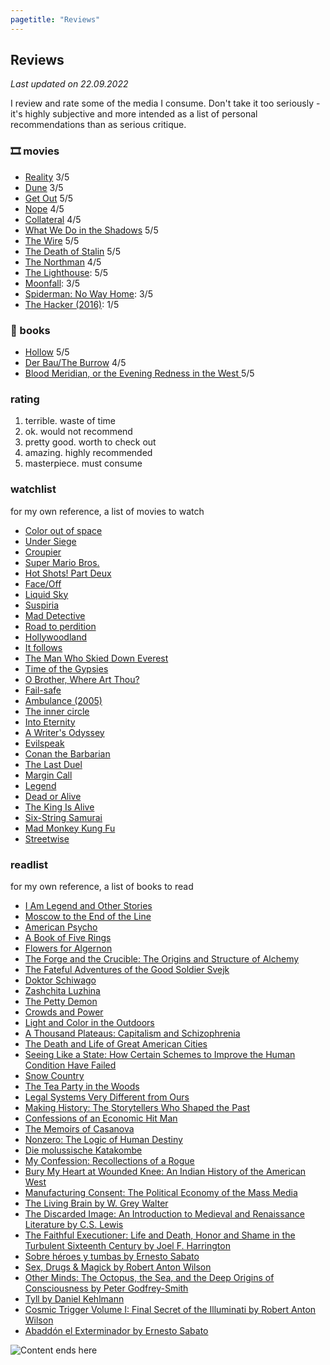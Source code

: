 ```yaml
---
pagetitle: "Reviews"
---
```


## Reviews

_Last updated on 22.09.2022_

I review and rate some of the media I consume. Don't take it too seriously - it's highly subjective and more intended as a list of personal recommendations than as serious critique.

### 🎞 movies

- [Reality](https://www.imdb.com/title/tt2392672) 3/5
- [Dune](https://www.imdb.com/title/tt1160419) 3/5
- [Get Out](https://www.imdb.com/title/tt5052448) 5/5
- [Nope](https://www.imdb.com/title/tt10954984) 4/5
- [Collateral](https://www.imdb.com/title/tt0369339) 4/5
- [What We Do in the Shadows](https://www.imdb.com/title/tt3416742) 5/5
- [The Wire](https://www.imdb.com/title/tt0306414) 5/5
- [The Death of Stalin](https://www.imdb.com/title/tt4686844) 5/5
- [The Northman](https://www.imdb.com/title/tt11138512) 4/5
- [The Lighthouse](https://www.imdb.com/title/tt7984734): 5/5
- [Moonfall](https://www.imdb.com/title/tt5834426): 3/5
- [Spiderman: No Way Home](https://www.imdb.com/title/tt10872600): 3/5
- [The Hacker (2016)](https://www.imdb.com/title/tt3173594): 1/5

### 📖 books

- [Hollow](https://www.goodreads.com/book/show/56212878-hollow) 5/5
- [Der Bau/The Burrow](<https://de.m.wikisource.org/wiki/Der_Bau_(Kafka)>) 4/5
- [Blood Meridian, or the Evening Redness in the West ](https://www.goodreads.com/book/show/394535.Blood_Meridian_or_the_Evening_Redness_in_the_West) 5/5

### rating

1. terrible. waste of time
1. ok. would not recommend
1. pretty good. worth to check out
1. amazing. highly recommended
1. masterpiece. must consume

### watchlist

for my own reference, a list of movies to watch

- [Color out of space](https://www.imdb.com/title/tt5073642/)
- [Under Siege](https://www.imdb.com/title/tt0105690/)
- [Croupier](https://m.imdb.com/title/tt0159382/)
- [Super Mario Bros.](https://www.imdb.com/title/tt0108255/)
- [Hot Shots! Part Deux](https://www.imdb.com/title/tt0107144/)
- [Face/Off](https://www.imdb.com/title/tt0119094/)
- [Liquid Sky](https://www.imdb.com/title/tt0085852/)
- [Suspiria](https://www.imdb.com/title/tt0076786)
- [Mad Detective](https://www.imdb.com/title/tt0969269/)
- [Road to perdition](https://www.imdb.com/title/tt0257044)
- [Hollywoodland](https://www.imdb.com/title/tt0427969/)
- [It follows](https://www.imdb.com/title/tt3235888/)
- [The Man Who Skied Down Everest](https://www.imdb.com/title/tt0073340/)
- [Time of the Gypsies](https://www.imdb.com/title/tt0097223/)
- [O Brother, Where Art Thou?](https://www.imdb.com/title/tt0190590/)
- [Fail-safe](https://www.imdb.com/title/tt0058083/)
- [Ambulance (2005)](https://www.imdb.com/title/tt0400156/)
- [The inner circle](https://www.imdb.com/title/tt0103838/)
- [Into Eternity](https://www.imdb.com/title/tt1194612/)
- [A Writer's Odyssey](https://www.imdb.com/title/tt9685342/)
- [Evilspeak](https://www.imdb.com/title/tt0082346/)
- [Conan the Barbarian](https://www.imdb.com/title/tt0082198/)
- [The Last Duel](https://m.imdb.com/title/tt4244994/)
- [Margin Call](https://m.imdb.com/title/tt1615147/)
- [Legend](https://www.imdb.com/title/tt0089469/)
- [Dead or Alive](https://www.imdb.com/title/tt0221111)
- [The King Is Alive](https://www.imdb.com/title/tt0208911)
- [Six-String Samurai](https://www.imdb.com/title/tt0118736)
- [Mad Monkey Kung Fu](https://www.imdb.com/title/tt0079147)
- [Streetwise](https://www.imdb.com/title/tt0088196)

### readlist

for my own reference, a list of books to read

- [I Am Legend and Other Stories](https://www.goodreads.com/book/show/547094.I_Am_Legend_and_Other_Stories)
- [Moscow to the End of the Line](https://www.goodreads.com/book/show/117896.Moscow_to_the_End_of_the_Line)
- [American Psycho](https://www.goodreads.com/book/show/28676.American_Psycho)
- [A Book of Five Rings](https://www.goodreads.com/book/show/867247.A_Book_of_Five_Rings)
- [Flowers for Algernon](https://www.goodreads.com/book/show/36576608-flowers-for-algernon)
- [The Forge and the Crucible: The Origins and Structure of Alchemy](https://www.goodreads.com/book/show/144902.The_Forge_and_the_Crucible)
- [The Fateful Adventures of the Good Soldier Svejk](https://www.goodreads.com/book/show/10130301-the-fateful-adventures-of-the-good-soldier-svejk-book-one)
- [Doktor Schiwago](https://www.goodreads.com/book/show/2000039.Doktor_Schiwago)
- [Zashchita Luzhina](https://www.goodreads.com/book/show/41716508-zashchita-luzhina-luzhins-verteidigung)
- [The Petty Demon](https://www.goodreads.com/book/show/162259.The_Petty_Demon)
- [Crowds and Power](https://www.goodreads.com/book/show/79917.Crowds_and_Power)
- [Light and Color in the Outdoors](https://www.goodreads.com/book/show/740853.Light_and_Color_in_the_Outdoors?)
- [A Thousand Plateaus: Capitalism and Schizophrenia](https://www.goodreads.com/book/show/118316.A_Thousand_Plateaus)
- [The Death and Life of Great American Cities](https://www.goodreads.com/book/show/30833.The_Death_and_Life_of_Great_American_Cities)
- [Seeing Like a State: How Certain Schemes to Improve the Human Condition Have Failed](https://www.goodreads.com/book/show/20186.Seeing_Like_a_State)
- [Snow Country](https://www.goodreads.com/book/show/14028.Snow_Country)
- [The Tea Party in the Woods](https://www.goodreads.com/book/show/25583502-the-tea-party-in-the-woods)
- [Legal Systems Very Different from Ours](https://www.goodreads.com/book/show/30066446-legal-systems-very-different-from-ours)
- [Making History: The Storytellers Who Shaped the Past](https://www.goodreads.com/book/show/58462626-making-history)
- [Confessions of an Economic Hit Man](https://en.wikipedia.org/wiki/Confessions_of_an_Economic_Hit_Man)
- [The Memoirs of Casanova](https://www.goodreads.com/book/show/20504101-the-memoirs-of-casanova)
- [Nonzero: The Logic of Human Destiny](https://www.goodreads.com/book/show/9526993-nonzero)
- [Die molussische Katakombe](https://www.goodreads.com/book/show/4529828-die-molussische-katakombe)
- [My Confession: Recollections of a Rogue](https://www.goodreads.com/book/show/1094401.My_Confession)
- [Bury My Heart at Wounded Knee: An Indian History of the American West](https://www.goodreads.com/book/show/76401.Bury_My_Heart_at_Wounded_Knee)
- [Manufacturing Consent: The Political Economy of the Mass Media](https://www.goodreads.com/book/show/12617.Manufacturing_Consent)
- [The Living Brain by W. Grey Walter](https://www.goodreads.com/book/show/2071988.The_Living_Brain)
- [The Discarded Image: An Introduction to Medieval and Renaissance Literature by C.S. Lewis](https://www.goodreads.com/book/show/80005.The_Discarded_Image)
- [The Faithful Executioner: Life and Death, Honor and Shame in the Turbulent Sixteenth Century by Joel F. Harrington](https://www.goodreads.com/book/show/15793575-the-faithful-executioner)
- [Sobre héroes y tumbas by Ernesto Sabato](https://www.goodreads.com/book/show/1677.Sobre_h_roes_y_tumbas)
- [Sex, Drugs & Magick by Robert Anton Wilson](https://www.goodreads.com/book/show/259578.Sex_Drugs_Magick)
- [Other Minds: The Octopus, the Sea, and the Deep Origins of Consciousness by Peter Godfrey-Smith](https://www.goodreads.com/book/show/28116739-other-minds)
- [Tyll by Daniel Kehlmann](https://www.goodreads.com/book/show/36130507-tyll)
- [Cosmic Trigger Volume I: Final Secret of the Illuminati by Robert Anton Wilson](https://www.goodreads.com/book/show/4237.Cosmic_Trigger_Volume_I)
- [Abaddón el Exterminador by Ernesto Sabato](https://www.goodreads.com/book/show/63001.Abadd_n_el_Exterminador)

<img class="center" src="./img/hero-reviews.png" alt="Content ends here">
